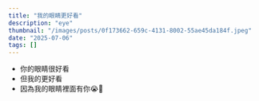 ```yaml
---
title: "我的眼睛更好看"
description: "eye"
thumbnail: "/images/posts/0f173662-659c-4131-8002-55ae45da184f.jpeg"
date: "2025-07-06"
tags: []
---
```

- 你的眼睛很好看
- 但我的更好看
- 因為我的眼睛裡面有你😭🫵
